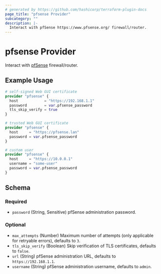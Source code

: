 ```yaml
---
# generated by https://github.com/hashicorp/terraform-plugin-docs
page_title: "pfsense Provider"
subcategory: ""
description: |-
  Interact with pfSense https://www.pfsense.org/ firewall/router.
---
```


# pfsense Provider

Interact with [pfSense](https://www.pfsense.org/) firewall/router.

## Example Usage

```terraform
# self-signed Web GUI certificate
provider "pfsense" {
  host            = "https://192.168.1.1"
  password        = var.pfsense_password
  tls_skip_verify = true
}

# trusted Web GUI certificate
provider "pfsense" {
  host     = "https://pfsense.lan"
  password = var.pfsense_password
}

# custom user
provider "pfsense" {
  host     = "https://10.0.0.1"
  username = "some-user"
  password = var.pfsense_password
}
```

<!-- schema generated by tfplugindocs -->
## Schema

### Required

- `password` (String, Sensitive) pfSense administration password.

### Optional

- `max_attempts` (Number) Maximum number of attempts (only applicable for retryable errors), defaults to `3`.
- `tls_skip_verify` (Boolean) Skip verification of TLS certificates, defaults to `false`.
- `url` (String) pfSense administration URL, defaults to `https://192.168.1.1`.
- `username` (String) pfSense administration username, defaults to `admin`.
